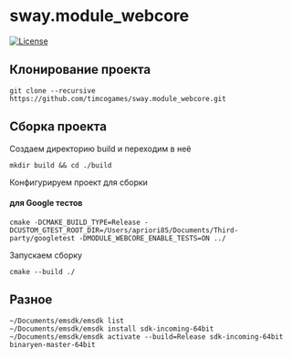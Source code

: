# sway.module_webcore
[![License][license-svg]][license-url]

## Клонирование проекта

```console
git clone --recursive https://github.com/timcogames/sway.module_webcore.git
```

## Сборка проекта

Создаем директорию build и переходим в неё

```console
mkdir build && cd ./build
```

Конфигурируем проект для сборки

#### для Google тестов

```console
cmake -DCMAKE_BUILD_TYPE=Release -DCUSTOM_GTEST_ROOT_DIR=/Users/apriori85/Documents/Third-party/googletest -DMODULE_WEBCORE_ENABLE_TESTS=ON ../
```

Запускаем сборку

```console
cmake --build ./
```

## Разное

```console
~/Documents/emsdk/emsdk list
~/Documents/emsdk/emsdk install sdk-incoming-64bit
~/Documents/emsdk/emsdk activate --build=Release sdk-incoming-64bit binaryen-master-64bit
```

[license-svg]: https://img.shields.io/github/license/mashape/apistatus.svg
[license-url]: LICENSE
